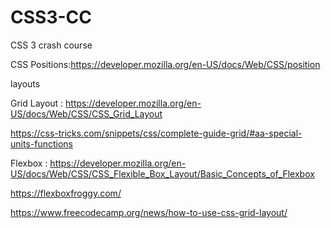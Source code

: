 # CSS3-CC
CSS 3 crash course

CSS Positions:https://developer.mozilla.org/en-US/docs/Web/CSS/position

layouts

Grid Layout : https://developer.mozilla.org/en-US/docs/Web/CSS/CSS_Grid_Layout

https://css-tricks.com/snippets/css/complete-guide-grid/#aa-special-units-functions


Flexbox : https://developer.mozilla.org/en-US/docs/Web/CSS/CSS_Flexible_Box_Layout/Basic_Concepts_of_Flexbox

https://flexboxfroggy.com/



https://www.freecodecamp.org/news/how-to-use-css-grid-layout/

